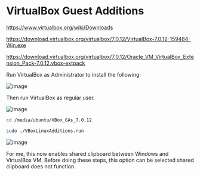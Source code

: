 # VirtualBox Guest Additions

https://www.virtualbox.org/wiki/Downloads

https://download.virtualbox.org/virtualbox/7.0.12/VirtualBox-7.0.12-159484-Win.exe

https://download.virtualbox.org/virtualbox/7.0.12/Oracle_VM_VirtualBox_Extension_Pack-7.0.12.vbox-extpack

Run VirtualBox as Administrator to install the following:

![image](https://github.com/jordanbell2357/how-to/assets/47544607/6eb9bc97-c114-463e-a303-e65b535917d8)

Then run VirtualBox as regular user.

![image](https://github.com/jordanbell2357/how-to/assets/47544607/63b82067-0cce-4b93-90a5-1b68ad2043e1)

```bash
cd /media/ubuntu/VBox_GAs_7.0.12
```
```bash
sudo ./VBoxLinuxAdditions.run
```
![image](https://github.com/jordanbell2357/how-to/assets/47544607/4651a106-6df0-474b-ba89-52031b1f4423)

For me, this now enables shared clipboard between Windows and VirtualBox VM. Before doing these steps, this option can be selected shared clipboard does not function.

